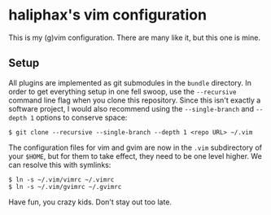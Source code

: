# haliphax's vim configuration

This is my (g)vim configuration. There are many like it, but this one is mine.

## Setup

All plugins are implemented as git submodules in the `bundle` directory.
In order to get everything setup in one fell swoop, use the `--recursive`
command line flag when you clone this repository. Since this isn't exactly
a software project, I would also recommend using the `--single-branch` and
`--depth 1` options to conserve space:

````
$ git clone --recursive --single-branch --depth 1 <repo URL> ~/.vim
````

The configuration files for vim and gvim are now in the `.vim` subdirectory
of your `$HOME`, but for them to take effect, they need to be one level higher.
We can resolve this with symlinks:

````
$ ln -s ~/.vim/vimrc ~/.vimrc
$ ln -s ~/.vim/gvimrc ~/.gvimrc
````

Have fun, you crazy kids. Don't stay out too late.
